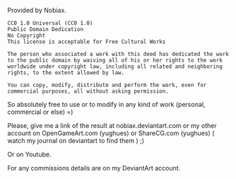 Provided by Nobiax.

	CC0 1.0 Universal (CC0 1.0)
	Public Domain Dedication
	No Copyright
	This license is acceptable for Free Cultural Works
	
	The person who associated a work with this deed has dedicated the work to the public domain by waiving all of his or her rights to the work worldwide under copyright law, including all related and neighboring rights, to the extent allowed by law.
	
	You can copy, modify, distribute and perform the work, even for commercial purposes, all without asking permission.

So absolutely free to use or to modify in any kind of work (personal, commercial or else) =)

Please, give me a link of the result at nobiax.deviantart.com or my other account on OpenGameArt.com (yughues) or ShareCG.com (yughues)
( watch my journal on deviantart to find them ) ;)

Or on Youtube.

For any commissions details are on my DeviantArt account.

